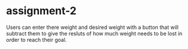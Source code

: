 # assignment-2
Users can enter there weight and desired weight with a button that will subtract them to give the resluts of how much weight needs to be lost in order to reach their goal. 
